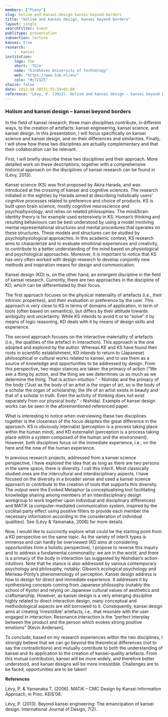 ```yaml
---
members: ["PLevy"]
slug: holism-and-kansei-design-kansei-beyond-borders
title: "Holism and kansei design, kansei beyond borders"
layout: single
searchFilter: Event
publitype: presentation
subsection: lecture
kansei: true
research: 
    -  kansei
institution:
    logo: TUe
    short: 'TU/e'
    name: "Eindhoven University of Technology"
    web: "https://www.tue.nl/en/"
    colo: "#c72125"
chaire: false
date: 2013-08-30T21:55:59+02:00
reference: "Lévy, P. (2013). Holism and kansei design – kansei beyond borders, presented at the International Colloquium on Kansei and Design 2013, University of Tsukuba, Tsukuba, Japan. August 30th, 2013."
---
```


### Holism and kansei design – kansei beyond borders

In the field of kansei research, three main disciplines contribute, in different ways, to the creation of artefacts: kansei engineering, kansei science, and kansei design. In this presentation, I will focus specifically on kansei science and kansei design, and on their differences and similarities. Finally, I will show how these two disciplines are actually complementary and that their collaboration can be relevant.

First, I will briefly describe these two disciplines and their approach. More detailed work on these descriptions, together with a comprehensive historical approach on the disciplines of kansei research can be found in (Lévy, 2013).

Kansei science (KS) was first proposed by Akira Harada, and was introduced at the crossing of kansei and cognitive sciences. The research initiated in the eighties by Harada aimed at describing holistically users’ cognitive processes related to preference and choice of products. KS is built upon brain science, mostly cognitive neuroscience and psychophysiology, and relies on related philosophies. The mind/brain identity theory is for example used extensively in KS. Human’s thinking and resulting behaviours can be best understood by using a model involving mental representational structures and mental procedures that operates on these structures. These models and structures can be studied by psychophysiological approaches. In this academic context, KS research aims to characterize and to evaluate emotional experiences and creativity, to contribute to a better understanding of the mind based on physiological and psychological approaches. Moreover, it is important to notice that KS has very often worked with design research to develop conjointly new methods and inspiration means for design and communication.

Kansei design (KD) is, on the other hand, an emergent discipline in the field of kansei research. Currently, there are two approaches in the discipline of KD, which can be differentiated by their focus.

The first approach focuses on the physical materiality of artefacts (i.e., their intrinsic properties), and their evaluation or preference by the user. This approach is very close to KS in terms of domains of application, in term of tools (often based on semantics), but differs by their attitude towards ambiguity and uncertainty. While KS intends to avoid it or to “solve” it by means of logic reasoning, KD deals with it by means of design skills and experience.

The second approach focuses on the interactive materiality of artefacts (i.e., the qualities of the artefact in interaction). This approach is the one adopted and explored by the author. Whereas KE and KS have found their roots in scientific establishment, KD intends to return to (Japanese) philosophical or cultural works related to kansei, and to use them as a source of knowledge and opportunities to be addressed by design. From this perspective, two major stances are taken: the primacy of action (“We see a thing by action, and the thing we see determines us as much as we determine the thing. That is action-intuition.” - Nishida) and the primacy of the body (“Just as the body of an artist is the organ of art, so is the body of a scholar the organ of scholarship; the life of an artist exists in beauty and that of a scholar in truth. Even the activity of thinking does not exist separately from our physical body.” - Nishida). Example of kansei design works can be seen in the aforementioned referenced paper.

What is interesting to notice when overviewing these two disciplines together is the closeness of the focus despites the great difference in the approach. KS is obviously internalist (perception is a process taking place within the human mind), and KD externalist (perception is a process taking place within a system composed of the human and the environment). However, both disciplines focus on the immediate experience, i.e., on the here and the now of the human experience.

In previous research projects, addressed from a kansei science perspective, I have explored the idea that as long as there are two persons in the same space, there is diversity. I call this interX. Most classically studied ones are the intercultural and interdisciplinary aspects. I have focused on the diversity in a broader sense and used a kansei science approach to contribute to the creation of tools that supports this diversity. The output were the Evoked Metaphor (a conceptualising tool facilitating knowledge sharing among members of an interdisciplinary design workgroup to work together upon individual and disciplinary differences) and MATiK (a computer-mediated communication system, inspired by the cocktail party effect using positive filters to provide each member the necessary information according to the consideration of individual qualities). See (Lévy & Yamanaka, 2006) for more details. 

Now, I would like to succinctly explore what could be the starting point from a KD perspective on the same topic. As the variety of interX types is immense and can hardly be overviewed (KD aims at considering opportunities from a holistic perspective), I propose to reverse this inquiry and to address a fundamental commonality: we are in the world, and there is a primacy of the body in interaction (as suggested by Nishidian’s action-intuition). Note that he stance is also addressed by various contemporary psychology and philosophy, notably: Gibson’s ecological psychology and Merleau-Ponty’s phenomenology of perception. Kansei design address is how to design for direct and immediate experience. It addresses it by synthesising concepts coming from Japanese philosophy (notably the school of Kyoto) and relying on Japanese cultural values of aesthetics and craftsmanship. However, as kansei design is a very emerging discipline highly related to direct interaction design, many conceptual and methodological aspects are still borrowed to it. Consequently, kansei design aims at creating ‘irresistible’ artefacts, i.e., that resonate with the user engaged in interaction. Resonance interaction is the “perfect interplay between the product and the person which evokes strong positive emotions” [Kevin Andersen]. 

To conclude, based on my research experiences within the two disciplines, I strongly believe that we can go beyond the theoretical differences (not to say the contradictions) and mutually contribute to both the understanding of kansei and its application to the creation of kansei-quality artefacts. From this mutual contribution, kansei will be more widely, and therefore better understood, and kansei designs will be more irresistible. Challenges are to be faced, opportunities are to be taken!


**References**

Lévy, P. & Yamanaka T. (2006). MATiK – CMC Design by Kansei Information Approach, in Proc. KEIS’06.

Lévy, P. (2013). Beyond kansei engineering: The emancipation of kansei design. International Journal of Design, 7(2).